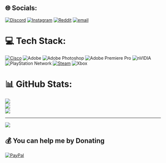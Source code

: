 
## 🌐 Socials:
[![Discord](https://img.shields.io/badge/Discord-%237289DA.svg?logo=discord&logoColor=white)](https://discord.gg/pedromax222) [![Instagram](https://img.shields.io/badge/Instagram-%23E4405F.svg?logo=Instagram&logoColor=white)](https://instagram.com/maximus23451) [![Reddit](https://img.shields.io/badge/Reddit-%23FF4500.svg?logo=Reddit&logoColor=white)](https://reddit.com/user/u/Sufficient-Sail5210) [![email](https://img.shields.io/badge/Email-D14836?logo=gmail&logoColor=white)](mailto:maximus.ludio@protonmail.com) 

# 💻 Tech Stack:
[![Cisco](https://img.shields.io/badge/cisco-%23049fd9.svg?style=for-the-badge&logo=cisco&logoColor=black)](https://community.cisco.com/t5/user/viewprofilepage/user-id/1838898) ![Adobe](https://img.shields.io/badge/adobe-%23FF0000.svg?style=for-the-badge&logo=adobe&logoColor=white) ![Adobe Photoshop](https://img.shields.io/badge/adobe%20photoshop-%2331A8FF.svg?style=for-the-badge&logo=adobe%20photoshop&logoColor=white) ![Adobe Premiere Pro](https://img.shields.io/badge/Adobe%20Premiere%20Pro-9999FF.svg?style=for-the-badge&logo=Adobe%20Premiere%20Pro&logoColor=white) ![nVIDIA](https://img.shields.io/badge/nVIDIA-%2376B900.svg?style=for-the-badge&logo=nVIDIA&logoColor=white) ![PlayStation Network](https://img.shields.io/badge/PSN-%230070D1.svg?style=for-the-badge&logo=Playstation&logoColor=white) [![Steam](https://img.shields.io/badge/steam-%23000000.svg?style=for-the-badge&logo=steam&logoColor=white)](https://steamcommunity.com/id/pedro222420/) ![Xbox](https://img.shields.io/badge/xbox-%23107C10.svg?style=for-the-badge&logo=xbox&logoColor=white)
# 📊 GitHub Stats:
![](https://github-readme-stats.vercel.app/api?username=Maximus23451&theme=dark&hide_border=false&include_all_commits=true&count_private=false)<br/>
![](https://github-readme-streak-stats.herokuapp.com/?user=Maximus23451&theme=dark&hide_border=false)<br/>
![](https://github-readme-stats.vercel.app/api/top-langs/?username=Maximus23451&theme=dark&hide_border=false&include_all_commits=true&count_private=false&layout=compact)

---
[![](https://visitcount.itsvg.in/api?id=Maximus23451&icon=0&color=0)](https://visitcount.itsvg.in)

  ## 💰 You can help me by Donating
  [![PayPal](https://img.shields.io/badge/PayPal-00457C?style=for-the-badge&logo=paypal&logoColor=white)](https://paypal.me/MSzabo57?country.x=HU&locale.x=en_US) 

  
<!-- Proudly created with GPRM ( https://gprm.itsvg.in ) -->
